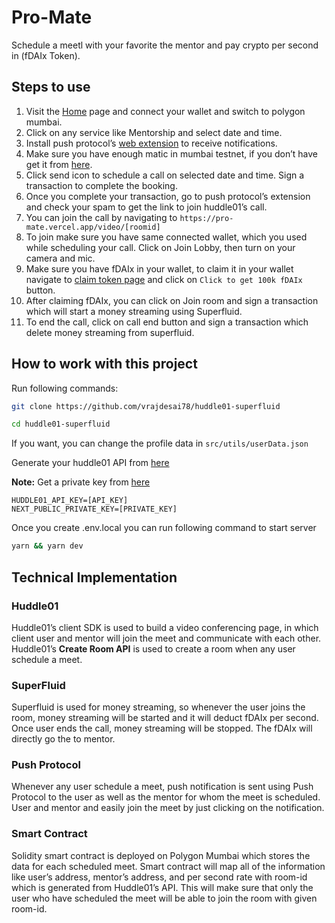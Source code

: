 # Pro-Mate 

Schedule a meetl with your favorite the mentor and pay crypto per second in (fDAIx Token).  

## Steps to use

1. Visit the [Home](https://pro-mate.vercel.app/) page and connect your wallet and switch to polygon mumbai. 
2. Click on any service like Mentorship and select date and time. 
3. Install push protocol’s [web extension](https://chrome.google.com/webstore/detail/push-staging-protocol-alp/bjiennpmhdcandkpigcploafccldlakj) to receive notifications. 
3. Make sure you have enough matic in mumbai testnet, if you don’t have get it from [here](https://mumbaifaucet.com/). 
4. Click send icon to schedule a call on selected date and time. Sign a transaction to complete the booking. 
5. Once you complete your transaction, go to push protocol’s extension and check your spam to get the link to join huddle01’s call. 
6. You can join the call by navigating to `https://pro-mate.vercel.app/video/[roomid]`
7. To join make sure you have same connected wallet, which you used while scheduling your call. Click on Join Lobby, then turn on your camera and mic. 
8. Make sure you have fDAIx in your wallet, to claim it in your wallet navigate to [claim token page](https://pro-mate.vercel.app/claim) and click on `Click to get 100k fDAIx` button. 
9. After claiming fDAIx, you can click on Join room and sign a transaction which will start a money streaming using Superfluid. 
10. To end the call, click on call end button and sign a transaction which delete money streaming from superfluid. 

## How to work with this project

Run following commands: 
 ```bash 
git clone https://github.com/vrajdesai78/huddle01-superfluid
```
 ```bash 
cd huddle01-superfluid
```
If you want, you can change the profile data in `src/utils/userData.json`

Generate your huddle01 API from [here](https://huddle01.com/docs/apis/api-key) 

**Note:** Get a private key from [here](https://gist.github.com/vrajdesai78/a6c1839f8e2aa7b347547537b48c08f1)

```
HUDDLE01_API_KEY=[API_KEY]
NEXT_PUBLIC_PRIVATE_KEY=[PRIVATE_KEY]
``` 
Once you create .env.local you can run following command to start server
```bash
yarn && yarn dev
```

## Technical Implementation

### Huddle01

Huddle01’s client SDK is used to build a video conferencing page, in which client user and mentor will join the meet and communicate with each other. Huddle01’s **Create Room API** is used to create a room when any user schedule a meet. 

### SuperFluid

Superfluid is used for money streaming, so whenever the user joins the room, money streaming will be started and it will deduct fDAIx per second. Once user ends the call, money streaming will be stopped. The fDAIx will directly go the to mentor. 

### Push Protocol

Whenever any user schedule a meet, push notification is sent using Push Protocol to the user as well as the mentor for whom the meet is scheduled. User and mentor and easily join the meet by just clicking on the notification. 

### Smart Contract

Solidity smart contract is deployed on Polygon Mumbai which stores the data for each scheduled meet. Smart contract will map all of the information like user’s address, mentor’s address, and per second rate with room-id which is generated from Huddle01’s API. This will make sure that only the user who have scheduled the meet will be able to join the room with given room-id. 
